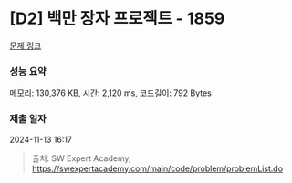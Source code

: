 # [D2] 백만 장자 프로젝트 - 1859 

[문제 링크](https://swexpertacademy.com/main/code/problem/problemDetail.do?contestProbId=AV5LrsUaDxcDFAXc) 

### 성능 요약

메모리: 130,376 KB, 시간: 2,120 ms, 코드길이: 792 Bytes

### 제출 일자

2024-11-13 16:17



> 출처: SW Expert Academy, https://swexpertacademy.com/main/code/problem/problemList.do